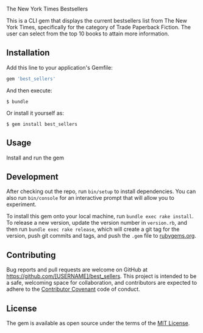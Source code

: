 The New York Times Bestsellers

This is a CLI gem that displays the current bestsellers list from The New York Times, specifically for the category of Trade Paperback Fiction. The user can select from the top 10 books to attain more information.

## Installation

Add this line to your application's Gemfile:

```ruby
gem 'best_sellers'
```

And then execute:

    $ bundle

Or install it yourself as:

    $ gem install best_sellers

## Usage

Install and run the gem

## Development

After checking out the repo, run `bin/setup` to install dependencies. You can also run `bin/console` for an interactive prompt that will allow you to experiment.

To install this gem onto your local machine, run `bundle exec rake install`. To release a new version, update the version number in `version.rb`, and then run `bundle exec rake release`, which will create a git tag for the version, push git commits and tags, and push the `.gem` file to [rubygems.org](https://rubygems.org).

## Contributing

Bug reports and pull requests are welcome on GitHub at https://github.com/[USERNAME]/best_sellers. This project is intended to be a safe, welcoming space for collaboration, and contributors are expected to adhere to the [Contributor Covenant](http://contributor-covenant.org) code of conduct.


## License

The gem is available as open source under the terms of the [MIT License](http://opensource.org/licenses/MIT).
